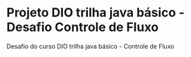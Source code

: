 # Projeto DIO trilha java básico - Desafio Controle de Fluxo
Desafio do curso DIO trilha java básico - Controle de Fluxo
